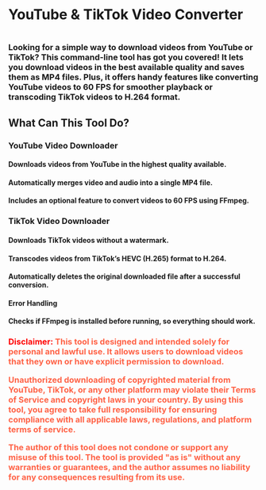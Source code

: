 <h1>YouTube & TikTok Video Converter<h1>
<h3>Looking for a simple way to download videos from YouTube or TikTok? This command-line tool has got you covered! It lets you download videos in the best available quality and saves them as MP4 files. Plus, it offers handy features like converting YouTube videos to 60 FPS for smoother playback or transcoding TikTok videos to H.264 format.<h2>

<h2><strong>What Can This Tool Do?</strong></h2>

<h3>YouTube Video Downloader</h3>

<h4>Downloads videos from YouTube in the highest quality available.</h4>

<h4>Automatically merges video and audio into a single MP4 file.</h4>

<h4>Includes an optional feature to convert videos to 60 FPS using FFmpeg.</h4>

<h3>TikTok Video Downloader</h3>

<h4>Downloads TikTok videos <strong>without a watermark</strong>.</h4>

<h4>Transcodes videos from TikTok’s HEVC (H.265) format to H.264.</h4>

<h4>Automatically deletes the original downloaded file after a successful conversion.</h4>

<h4>Error Handling</h4>

<h4>Checks if FFmpeg is installed before running, so everything should work.</h4>


<h3><span style="color:red">Disclaimer:</span>
<span style="color:tomato">This tool is designed and intended solely for personal and lawful use. It allows users to download videos that they own or have explicit permission to download. 

Unauthorized downloading of copyrighted material from YouTube, TikTok, or any other platform may violate their Terms of Service and copyright laws in your country. By using this tool, you agree to take full responsibility for ensuring compliance with all applicable laws, regulations, and platform terms of service.

The author of this tool does not condone or support any misuse of this tool. The tool is provided "as is" without any warranties or guarantees, and the author assumes no liability for any consequences resulting from its use.</span>
</h3>
